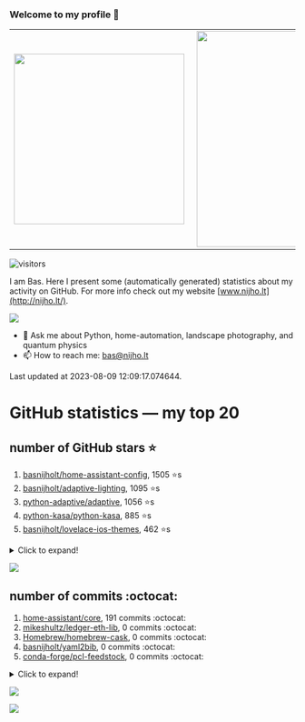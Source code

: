 ### Welcome to my profile 👋

<center>
  <table>
    <tr>
        <td><img width="300px" align="left" src="https://github-readme-stats.vercel.app/api/top-langs/?username=basnijholt&hide=TeX,Jupyter%20Notebook&layout=compact&theme=radical" /></td>
        <td><img align='right' src="https://github-readme-stats.vercel.app/api?username=basnijholt&show_icons=true&theme=radical" width="380"></td>
    </tr>
  </table>
</center>

![visitors](https://visitor-badge.glitch.me/badge?page_id=basnijholt.visitor-badge)

I am Bas. Here I present some (automatically generated) statistics about my activity on GitHub. For more info check out my website [www.nijho.lt](http://nijho.lt/).

![](https://www.nijho.lt/authors/admin/avatar_hu9e60e4b9bc120dfb6a666009f2878da6_182107_250x250_fill_q90_lanczos_center.jpg)

- 💬 Ask me about Python, home-automation, landscape photography, and quantum physics
- 📫 How to reach me: bas@nijho.lt

Last updated at 2023-08-09 12:09:17.074644.

# GitHub statistics — my top 20

## number of GitHub stars ⭐️

1. [basnijholt/home-assistant-config](https://github.com/basnijholt/home-assistant-config/), 1505 ⭐️s
2. [basnijholt/adaptive-lighting](https://github.com/basnijholt/adaptive-lighting/), 1095 ⭐️s
3. [python-adaptive/adaptive](https://github.com/python-adaptive/adaptive/), 1056 ⭐️s
4. [python-kasa/python-kasa](https://github.com/python-kasa/python-kasa/), 885 ⭐️s
5. [basnijholt/lovelace-ios-themes](https://github.com/basnijholt/lovelace-ios-themes/), 462 ⭐️s
<details><summary>Click to expand!</summary>

6. [basnijholt/lovelace-ios-dark-mode-theme](https://github.com/basnijholt/lovelace-ios-dark-mode-theme/), 419 ⭐️s
7. [basnijholt/miflora](https://github.com/basnijholt/miflora/), 358 ⭐️s
8. [basnijholt/rsync-time-machine.py](https://github.com/basnijholt/rsync-time-machine.py/), 333 ⭐️s
9. [topocm/topocm_content](https://github.com/topocm/topocm_content/), 244 ⭐️s
10. [basnijholt/home-assistant-streamdeck-yaml](https://github.com/basnijholt/home-assistant-streamdeck-yaml/), 132 ⭐️s
11. [basnijholt/home-assistant-macbook-touch-bar](https://github.com/basnijholt/home-assistant-macbook-touch-bar/), 92 ⭐️s
12. [kwant-project/kwant](https://github.com/kwant-project/kwant/), 76 ⭐️s
13. [basnijholt/markdown-code-runner](https://github.com/basnijholt/markdown-code-runner/), 73 ⭐️s
14. [basnijholt/home-assistant-streamdeck-yaml-addon](https://github.com/basnijholt/home-assistant-streamdeck-yaml-addon/), 47 ⭐️s
15. [basnijholt/aiokef](https://github.com/basnijholt/aiokef/), 32 ⭐️s
16. [basnijholt/thesis-cover](https://github.com/basnijholt/thesis-cover/), 26 ⭐️s
17. [basnijholt/instacron](https://github.com/basnijholt/instacron/), 20 ⭐️s
18. [basnijholt/adaptive-scheduler](https://github.com/basnijholt/adaptive-scheduler/), 17 ⭐️s
19. [basnijholt/addon-otmonitor](https://github.com/basnijholt/addon-otmonitor/), 15 ⭐️s
20. [kwant-project/kwant-tutorial-2016](https://github.com/kwant-project/kwant-tutorial-2016/), 13 ⭐️s

</details>

![](https://github.com/basnijholt/basnijholt/raw/main/stars_over_time.png)

## number of commits :octocat:

1. [home-assistant/core](https://github.com/home-assistant/core/), 191 commits :octocat:
2. [mikeshultz/ledger-eth-lib](https://github.com/mikeshultz/ledger-eth-lib/), 0 commits :octocat:
3. [Homebrew/homebrew-cask](https://github.com/Homebrew/homebrew-cask/), 0 commits :octocat:
4. [basnijholt/yaml2bib](https://github.com/basnijholt/yaml2bib/), 0 commits :octocat:
5. [conda-forge/pcl-feedstock](https://github.com/conda-forge/pcl-feedstock/), 0 commits :octocat:
<details><summary>Click to expand!</summary>

6. [conda-forge/smesh-feedstock](https://github.com/conda-forge/smesh-feedstock/), 0 commits :octocat:
7. [pandas-dev/pandas](https://github.com/pandas-dev/pandas/), 0 commits :octocat:
8. [Electron-Cash/electrum-locale](https://github.com/Electron-Cash/electrum-locale/), 0 commits :octocat:
9. [ICB-DCM/pyABC](https://github.com/ICB-DCM/pyABC/), 0 commits :octocat:
10. [CamDavidsonPilon/Probabilistic-Programming-and-Bayesian-Methods-for-Hackers](https://github.com/CamDavidsonPilon/Probabilistic-Programming-and-Bayesian-Methods-for-Hackers/), 0 commits :octocat:
11. [danobot/entity-controller](https://github.com/danobot/entity-controller/), 0 commits :octocat:
12. [madsbk/lrcloud](https://github.com/madsbk/lrcloud/), 0 commits :octocat:
13. [mvn23/pyotgw](https://github.com/mvn23/pyotgw/), 0 commits :octocat:
14. [chelseybaker/iOSMessageExport](https://github.com/chelseybaker/iOSMessageExport/), 0 commits :octocat:
15. [conda-forge/holoviews-feedstock](https://github.com/conda-forge/holoviews-feedstock/), 0 commits :octocat:
16. [home-assistant/supervisor](https://github.com/home-assistant/supervisor/), 0 commits :octocat:
17. [conda-forge/scikit-optimize-feedstock](https://github.com/conda-forge/scikit-optimize-feedstock/), 0 commits :octocat:
18. [tox-dev/azure-pipelines-template](https://github.com/tox-dev/azure-pipelines-template/), 0 commits :octocat:
19. [conda-forge/tkwant-feedstock](https://github.com/conda-forge/tkwant-feedstock/), 0 commits :octocat:
20. [facebook/Ax](https://github.com/facebook/Ax/), 0 commits :octocat:

</details>

![](https://github.com/basnijholt/basnijholt/raw/main/commits_per_hour.png)

![](https://github.com/basnijholt/basnijholt/raw/main/commits_per_weekday.png)

